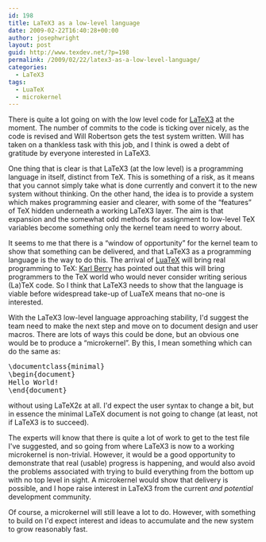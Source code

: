 ```yaml
---
id: 198
title: LaTeX3 as a low-level language
date: 2009-02-22T16:40:28+00:00
author: josephwright
layout: post
guid: http://www.texdev.net/?p=198
permalink: /2009/02/22/latex3-as-a-low-level-language/
categories:
  - LaTeX3
tags:
  - LuaTeX
  - microkernel
---
```

There is quite a lot going on with the low level code for <a title="LaTeX3 Homepage" href="http://www.latex-project.org/latex3.html">LaTeX3</a> at the moment. The number of commits to the code is ticking over nicely, as the code is revised and Will Robertson gets the test system written. Will has taken on a thankless task with this job, and I think is owed a debt of gratitude by everyone interested in LaTeX3.

One thing that is clear is that LaTeX3 (at the low level) is a programming language in itself, distinct from TeX. This is something of a risk, as it means that you cannot simply take what is done currently and convert it to the new system without thinking. On the other hand, the idea is to provide a system which makes programming easier and clearer, with some of the “features” of TeX hidden underneath a working LaTeX3 layer. The aim is that expansion and the somewhat odd methods for assignment to low-level TeX variables become something only the kernel team need to worry about.

It seems to me that there is a “window of opportunity” for the kernel team to show that something can be delivered, and that LaTeX3 as a programming language is the way to do this. The arrival of <a title="LuaTeX Homepage" href="http://www.luatex.org/">LuaTeX</a> will bring real programming to TeX: <a title="Karl Berry's Homepage" href="http://freefriends.org/~karl/">Karl Berry</a> has pointed out that this will bring programmers to the TeX world who would never consider writing serious (La)TeX code. So I think that LaTeX3 needs to show that the language is viable before widespread take-up of LuaTeX means that no-one is interested.

With the LaTeX3 low-level language approaching stability, I'd suggest the team need to make the next step and move on to document design and user macros. There are lots of ways this could be done, but an obvious one would be to produce a “microkernel”. By this, I mean something which can do the same as:
<pre>\documentclass{minimal}
\begin{document}
Hello World!
\end{document}</pre>
without using LaTeX2ε at all. I'd expect the user syntax to change a bit, but in essence the minimal LaTeX document is not going to change (at least, not if LaTeX3 is to succeed).

The experts will know that there is quite a lot of work to get to the test file I've suggested, and so going from where LaTeX3 is now to a working microkernel is non-trivial. However, it would be a good opportunity to demonstrate that real (usable) progress is happening, and would also avoid the problems associated with trying to build everything from the bottom up with no top level in sight. A microkernel would show that delivery is possible, and I hope raise interest in LaTeX3 from the current <em>and potential</em> development community.

Of course, a microkernel will still leave a lot to do. However, with something to build on I'd expect interest and ideas to accumulate and the new system to grow reasonably fast.